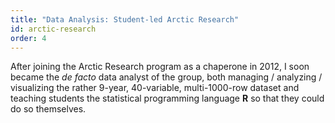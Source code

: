 ```yaml
---
title: "Data Analysis: Student-led Arctic Research"
id: arctic-research
order: 4
---
```


After joining the Arctic Research program as a chaperone in 2012, I soon became
the <i>de facto</i> data analyst of the group, both managing / analyzing / visualizing
the rather 9-year, 40-variable, multi-1000-row dataset and teaching students the
statistical programming language **R** so that they could do so themselves.

[1]: http://www.isamr.net/
